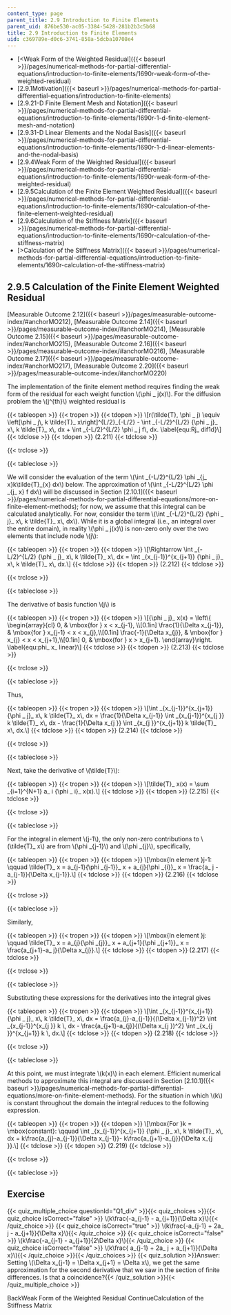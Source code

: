 ```yaml
---
content_type: page
parent_title: 2.9 Introduction to Finite Elements
parent_uid: 876be530-ac05-3384-5428-281b2b3c5b68
title: 2.9 Introduction to Finite Elements
uid: c369789e-d0c6-3741-858a-5dcba10708e4
---
```


*   [\<Weak Form of the Weighted Residual]({{< baseurl >}}/pages/numerical-methods-for-partial-differential-equations/introduction-to-finite-elements/1690r-weak-form-of-the-weighted-residual)
*   [2.9.1Motivation]({{< baseurl >}}/pages/numerical-methods-for-partial-differential-equations/introduction-to-finite-elements)
*   [2.9.21-D Finite Element Mesh and Notation]({{< baseurl >}}/pages/numerical-methods-for-partial-differential-equations/introduction-to-finite-elements/1690r-1-d-finite-element-mesh-and-notation)
*   [2.9.31-D Linear Elements and the Nodal Basis]({{< baseurl >}}/pages/numerical-methods-for-partial-differential-equations/introduction-to-finite-elements/1690r-1-d-linear-elements-and-the-nodal-basis)
*   [2.9.4Weak Form of the Weighted Residual]({{< baseurl >}}/pages/numerical-methods-for-partial-differential-equations/introduction-to-finite-elements/1690r-weak-form-of-the-weighted-residual)
*   [2.9.5Calculation of the Finite Element Weighted Residual]({{< baseurl >}}/pages/numerical-methods-for-partial-differential-equations/introduction-to-finite-elements/1690r-calculation-of-the-finite-element-weighted-residual)
*   [2.9.6Calculation of the Stiffness Matrix]({{< baseurl >}}/pages/numerical-methods-for-partial-differential-equations/introduction-to-finite-elements/1690r-calculation-of-the-stiffness-matrix)
*   [\>Calculation of the Stiffness Matrix]({{< baseurl >}}/pages/numerical-methods-for-partial-differential-equations/introduction-to-finite-elements/1690r-calculation-of-the-stiffness-matrix)

2.9.5 Calculation of the Finite Element Weighted Residual
---------------------------------------------------------

[Measurable Outcome 2.12]({{< baseurl >}}/pages/measurable-outcome-index/#anchorMO212), [Measurable Outcome 2.14]({{< baseurl >}}/pages/measurable-outcome-index/#anchorMO214), [Measurable Outcome 2.15]({{< baseurl >}}/pages/measurable-outcome-index/#anchorMO215), [Measurable Outcome 2.16]({{< baseurl >}}/pages/measurable-outcome-index/#anchorMO216), [Measurable Outcome 2.17]({{< baseurl >}}/pages/measurable-outcome-index/#anchorMO217), [Measurable Outcome 2.20]({{< baseurl >}}/pages/measurable-outcome-index/#anchorMO220)

The implementation of the finite element method requires finding the weak form of the residual for each weight function \\(\\phi \_ j(x)\\). For the diffusion problem the \\(j^{th}\\) weighted residual is

{{< tableopen >}}
{{< tropen >}}
{{< tdopen >}}
\\\[r(\\tilde{T}, \\phi \_ j) \\equiv \\left\[\\phi \_ j\\, k \\tilde{T}\_ x\\right\]^{L/2}\_{-L/2} - \\int \_{-L/2}^{L/2} {\\phi \_ j}\_ x\\, k \\tilde{T}\_ x\\, dx + \\int \_{-L/2}^{L/2} \\phi \_ j f\\, dx. \\label{equ:Rj\_ dif1d}\\\]
{{< tdclose >}}
{{< tdopen >}}
(2.211)
{{< tdclose >}}

{{< trclose >}}

{{< tableclose >}}

We will consider the evaluation of the term \\(\\int \_{-L/2}^{L/2} \\phi \_{j\_ x}k\\tilde{T}\_{x} dx\\) below. The approximation of \\(\\int \_{-L/2}^{L/2} \\phi \_{j\_ x} f dx\\) will be discussed in Section [2.10.1]({{< baseurl >}}/pages/numerical-methods-for-partial-differential-equations/more-on-finite-element-methods); for now, we assume that this integral can be calculated analytically. For now, consider the term \\(\\int \_{-L/2}^{L/2} {\\phi \_ j}\_ x\\, k \\tilde{T}\_ x\\, dx\\). While it is a global integral (i.e., an integral over the entire domain), in reality \\(\\phi \_ j(x)\\) is non-zero only over the two elements that include node \\(j\\):

{{< tableopen >}}
{{< tropen >}}
{{< tdopen >}}
\\\[\\Rightarrow \\int \_{-L/2}^{L/2} {\\phi \_ j}\_ x\\, k \\tilde{T}\_ x\\, dx = \\int \_{x\_{j-1}}^{x\_{j+1}} {\\phi \_ j}\_ x\\, k \\tilde{T}\_ x\\, dx.\\\]
{{< tdclose >}}
{{< tdopen >}}
(2.212)
{{< tdclose >}}

{{< trclose >}}

{{< tableclose >}}

The derivative of basis function \\(j\\) is

{{< tableopen >}}
{{< tropen >}}
{{< tdopen >}}
\\\[{\\phi \_ j}\_ x(x) = \\left\\{ \\begin{array}{cl} 0, & \\mbox{for } x \< x\_{j-1}, \\\\\[0.1in\] \\frac{1}{\\Delta x\_{j-1}}, & \\mbox{for } x\_{j-1} \< x \< x\_{j},\\\\\[0.1in\] \\frac{-1}{\\Delta x\_{j}}, & \\mbox{for } x\_{j} \< x \< x\_{j+1},\\\\\[0.1in\] 0, & \\mbox{for } x > x\_{j+1}. \\end{array}\\right. \\label{equ:phi\_ x\_ linear}\\\]
{{< tdclose >}}
{{< tdopen >}}
(2.213)
{{< tdclose >}}

{{< trclose >}}

{{< tableclose >}}

Thus,

{{< tableopen >}}
{{< tropen >}}
{{< tdopen >}}
\\\[\\int \_{x\_{j-1}}^{x\_{j+1}} {\\phi \_ j}\_ x\\, k \\tilde{T}\_ x\\, dx = \\frac{1}{\\Delta x\_{j-1}} \\int \_{x\_{j-1}}^{x\_{j }} k \\tilde{T}\_ x\\, dx - \\frac{1}{\\Delta x\_{j }} \\int \_{x\_{j }}^{x\_{j+1}} k \\tilde{T}\_ x\\, dx.\\\]
{{< tdclose >}}
{{< tdopen >}}
(2.214)
{{< tdclose >}}

{{< trclose >}}

{{< tableclose >}}

Next, take the derivative of \\(\\tilde{T}\\):

{{< tableopen >}}
{{< tropen >}}
{{< tdopen >}}
\\\[\\tilde{T}\_ x(x) = \\sum \_{i=1}^{N+1} a\_ i {\\phi \_ i}\_ x(x).\\\]
{{< tdclose >}}
{{< tdopen >}}
(2.215)
{{< tdclose >}}

{{< trclose >}}

{{< tableclose >}}

For the integral in element \\(j-1\\), the only non-zero contributions to \\(\\tilde{T}\_ x\\) are from \\(\\phi \_{j-1}\\) and \\(\\phi \_{j}\\), specifically,

{{< tableopen >}}
{{< tropen >}}
{{< tdopen >}}
\\\[\\mbox{In element }j-1: \\qquad \\tilde{T}\_ x = a\_{j-1}{\\phi \_{j-1}}\_ x + a\_{j}{\\phi \_{i}}\_ x = \\frac{a\_ j - a\_{j-1}}{\\Delta x\_{j-1}}.\\\]
{{< tdclose >}}
{{< tdopen >}}
(2.216)
{{< tdclose >}}

{{< trclose >}}

{{< tableclose >}}

Similarly,

{{< tableopen >}}
{{< tropen >}}
{{< tdopen >}}
\\\[\\mbox{In element }j: \\qquad \\tilde{T}\_ x = a\_{j}{\\phi \_{j}}\_ x + a\_{j+1}{\\phi \_{j+1}}\_ x = \\frac{a\_{j+1}-a\_ j}{\\Delta x\_{j}}.\\\]
{{< tdclose >}}
{{< tdopen >}}
(2.217)
{{< tdclose >}}

{{< trclose >}}

{{< tableclose >}}

Substituting these expressions for the derivatives into the integral gives

{{< tableopen >}}
{{< tropen >}}
{{< tdopen >}}
\\\[\\int \_{x\_{j-1}}^{x\_{j+1}} {\\phi \_ j}\_ x\\, k \\tilde{T}\_ x\\, dx = \\frac{a\_{j}-a\_{j-1}}{(\\Delta x\_{j-1})^2} \\int \_{x\_{j-1}}^{x\_{j }} k \\, dx - \\frac{a\_{j+1}-a\_{j}}{(\\Delta x\_{j })^2} \\int \_{x\_{j }}^{x\_{j+1}} k \\, dx.\\\]
{{< tdclose >}}
{{< tdopen >}}
(2.218)
{{< tdclose >}}

{{< trclose >}}

{{< tableclose >}}

At this point, we must integrate \\(k(x)\\) in each element. Efficient numerical methods to approximate this integral are discussed in Section [2.10.1]({{< baseurl >}}/pages/numerical-methods-for-partial-differential-equations/more-on-finite-element-methods). For the situation in which \\(k\\) is constant throughout the domain the integral reduces to the following expression.

{{< tableopen >}}
{{< tropen >}}
{{< tdopen >}}
\\\[\\mbox{For }k = \\mbox{constant}: \\qquad \\int \_{x\_{j-1}}^{x\_{j+1}} {\\phi \_ j}\_ x\\, k \\tilde{T}\_ x\\, dx = k\\frac{a\_{j}-a\_{j-1}}{\\Delta x\_{j-1}}- k\\frac{a\_{j+1}-a\_{j}}{\\Delta x\_{j }}.\\\]
{{< tdclose >}}
{{< tdopen >}}
(2.219)
{{< tdclose >}}

{{< trclose >}}

{{< tableclose >}}

Exercise
--------

{{< quiz_multiple_choice questionId="Q1_div" >}}{{< quiz_choices >}}{{< quiz_choice isCorrect="false" >}} \\(k\\frac{-a\_{j-1} - a\_{j+1}}{\\Delta x}\\){{< /quiz_choice >}}
{{< quiz_choice isCorrect="true" >}} \\(k\\frac{-a\_{j-1} + 2a\_ j - a\_{j+1}}{\\Delta x}\\){{< /quiz_choice >}}
{{< quiz_choice isCorrect="false" >}} \\(k\\frac{-a\_{j-1} - a\_{j+1}}{2\\Delta x}\\){{< /quiz_choice >}}
{{< quiz_choice isCorrect="false" >}} \\(k\\frac{ a\_{j-1} + 2a\_ j + a\_{j+1}}{\\Delta x}\\){{< /quiz_choice >}}{{< /quiz_choices >}}
{{< quiz_solution >}}Answer: Setting \\(\\Delta x\_{j-1} = \\Delta x\_{j+1} = \\Delta x\\), we get the same approximation for the second derivative that we saw in the section of finite differences. Is that a coincidence?{{< /quiz_solution >}}{{< /quiz_multiple_choice >}}

BackWeak Form of the Weighted Residual ContinueCalculation of the Stiffness Matrix